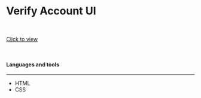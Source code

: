 # Verify Account UI

<br/>

<a href="https://ahbenn86.github.io/verify-account-ui/">Click to view<a/>

<br/>

#### Languages and tools 
---

* HTML
* CSS

